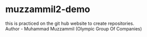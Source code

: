 # muzzammil2-demo
this is practiced on the git hub website to create repositories.
<br>
Author - Muhammad Muzzammil (Olympic Group Of Companies)
